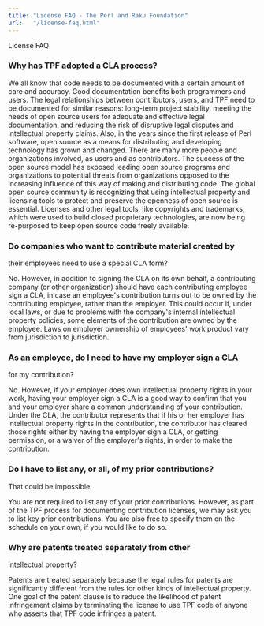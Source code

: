 ```yaml
---
title: "License FAQ - The Perl and Raku Foundation"
url:   "/license-faq.html"
---
```

License FAQ
### Why has TPF adopted a CLA process?

We
all know that code needs to be documented with a certain
amount of care and accuracy. Good documentation benefits
both programmers and users. The legal relationships between
contributors, users, and TPF need to be documented for
similar reasons: long-term project stability, meeting the
needs of open source users for adequate and effective legal
documentation, and reducing the risk of disruptive legal
disputes and intellectual property claims.
Also, in the
years since the first release of Perl software, open source
as a means for distributing and developing technology has
grown and changed. There are many more people and
organizations involved, as users and as contributors. The
success of the open source model has exposed leading open
source programs and organizations to potential threats from
organizations opposed to the increasing influence of this
way of making and distributing code.
The global open
source community is recognizing that using intellectual
property and licensing tools to protect and preserve the
openness of open source is essential. Licenses and other
legal tools, like copyrights and trademarks, which were used
to build closed proprietary technologies, are now being
re-purposed to keep open source code freely available.

### Do companies who want to contribute material created by
their employees need to use a special CLA form?

No. However, in addition to signing the CLA on its
own behalf, a contributing company (or other organization)
should have each contributing employee sign a CLA, in case
an employee's contribution turns out to be owned by the
contributing employee, rather than the employer. This could
occur if, under local laws, or due to problems with the
company's internal intellectual property policies, some
elements of the contribution are owned by the employee. Laws
on employer ownership of employees' work product vary from
jurisdiction to jurisdiction.

### As an employee, do I need to have my employer sign a CLA
for my contribution?

No. However, if your employer does own intellectual
property rights in your work, having your employer sign a
CLA is a good way to confirm that you and your employer
share a common understanding of your contribution. Under the
CLA, the contributor represents that if his or her employer
has intellectual property rights in the contribution, the
contributor has cleared those rights either by having the
employer sign a CLA, or getting permission, or a waiver of
the employer's rights, in order to make the contribution.

### Do I have to list any, or all, of my prior contributions?
That could be impossible.

You are not required to list any of your prior
contributions. However, as part of the TPF process for
documenting contribution licenses, we may ask you to list
key prior contributions. You are also free to specify them
on the schedule on your own, if you would like to do so.

### Why are patents treated separately from other
intellectual property?

Patents are treated separately because the legal
rules for patents are significantly different from the rules
for other kinds of intellectual property. One goal of the
patent clause is to reduce the likelihood of patent
infringement claims by terminating the license to use TPF
code of anyone who asserts that TPF code infringes a patent.